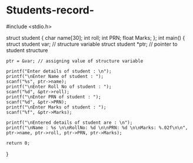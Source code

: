 # Students-record-
#include <stdio.h>

struct student
{
    char name[30];
    int roll;
    int PRN;
    float Marks;
};
int main()
{
    struct student var;  // structure variable
    struct student *ptr; // pointer to student structure

    ptr = &var; // assigning value of structure variable

    printf("Enter details of student : \n");
    printf("\nEnter Name of student : ");
    scanf("%s", ptr->name);
    printf("\nEnter Roll No of student : ");
    scanf("%d", &ptr->roll);
    printf("\nEnter PRN of student : ");
    scanf("%d", &ptr->PRN);
    printf("\nEnter Marks of student : ");
    scanf("%f", &ptr->Marks);

    printf("\nEntered details of student are : \n");
    printf("\nName : %s \n\nRollNo: %d \n\nPRN: %d \n\nMarks: %.02f\n\n", ptr->name, ptr->roll, ptr->PRN, ptr->Marks);

    return 0;
}
